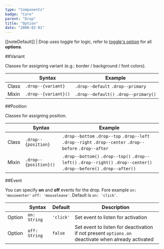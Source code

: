 ```yaml
---
type: "Components"
badge: "Core"
parent: "Drop"
title: "Option"
date: "2000-02-01"
---
```


[[noteDefault]]
| Drop uses toggle for logic, refer to [toggle's option](/components/toggle/option) for all **options**.

##Variant

Classes for assigning variant (e.g.: border / background / font colors).

<div class="table--scroll">

|                         | Syntax                                    | Example                       |
| ----------------------- | ----------------------------------------- | ----------------------------- |
| Class                   | `.drop--{variant}`                        | `.drop--default` `.drop--primary` |
| Mixin                   | `.drop--{variant}()`                      | `.drop--default()` `.drop--primary()`         |

</div>

<demo>
  <demovanilla src="vanilla/components/drop/variant">
  </demovanilla>
</demo>

##Position

Classes for assigning position.

|                         | Syntax                                    | Example                       |
| ----------------------- | ----------------------------------------- | ----------------------------- |
| Class                   | `.drop--{position}`                        | `.drop--bottom` `.drop--top` `.drop--left` `.drop--right` `.drop--center` `.drop--before` `.drop--after` |
| Mixin                   | `.drop--{position}()`                      | `.drop--bottom()` `.drop--top()` `.drop--left()` `.drop--right()` `.drop--center()` `.drop--before()` `.drop--after()` |

        
<demo>
  <demovanilla src="vanilla/components/drop/position">
  </demovanilla>
</demo>

##Event

You can specify **on** and **off** events for the drop. Fore example `on: 'mouseenter'` `off: 'mouseleave'`. Default is `on: 'click'`.

<div class="table--scroll">

|                         | Syntax                                    | Default                       | Description                   |
| ----------------------- | ----------------------------------------- | ----------------------------- | ----------------------------- |
| Option                  | `on: String`                              | `'click'`                     | Set event to listen for activation           |
| Option                  | `off: String`                             | `false`                       | Set event to listen for deactivation if not present `options.on` deactivate when already activated          |

</div>

<demo>
  <demovanilla src="vanilla/components/drop/event">
  </demovanilla>
</demo>
